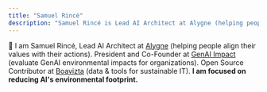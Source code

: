 ```yaml
---
title: "Samuel Rincé"
description: "Samuel Rincé is Lead AI Architect at Alygne (helping people align their values with their actions). President and Co-Founder at GenAI Impact (helping organizations to evaluate GenAI environmental impacts). Open Source Contributor at Boavizta (data & tools for sustainable IT). Samuel is also working on reducing AI's environmental footprint."
---
```


👋 I am Samuel Rincé, Lead AI Architect at [Alygne](https://alygne.me) (helping people align their values with their actions). President and Co-Founder at [GenAI Impact](https://genai-impact.org) (evaluate GenAI environmental impacts for organizations). Open Source Contributor at [Boavizta](https://boavizta.org) (data & tools for sustainable IT). <b>I am focused on reducing AI's environmental footprint.</b>
